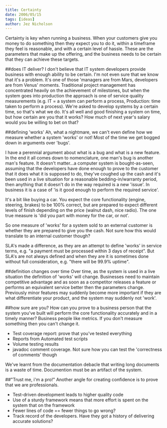 ```yaml
---
title: Certainty
date: 2006/05/15
tags: [ideas]
author: Jez Nicholson
---
```

Certainty is key when running a business. When your customers give you money to do something then they expect you to do it, within a timeframe they feel is reasonable, and with a certain level of hassle. These are the parameters that make up the offering, and the business needs to be certain that they can achieve these targets.

##does IT deliver?
I don't believe that IT system developers provide business with enough ability to be certain. I'm not even sure that we know that it's a problem. It's one of those 'managers are from Mars, developers are from Venus' moments. Traditional project management has concentrated heavily on the achievement of milestones, but when the system goes into production the approach is one of service quality measurements (e.g. IT = a system can perform a process, Production: time taken to perform a process). We're asked to develop systems by a certain time, so that's what we do. It's all well and good finishing a system on time, but how certain are you that it works? How much of next year's salary would you be willing to bet on that?

##defining 'works'
Ah, what a nightmare, we can't even define how we measure whether a system 'works' or not! Most of the time we get bogged down in arguments over 'bugs'.

I have a perennial argument about what is a bug and what is a new feature. In the end it all comes down to nomenclature, one man's bug is another man's feature. It doesn't matter...a computer system is bought-as-seen, assuming that the developers have done enough to prove to the customer that it does what it is supposed to do, they've coughed up the cash and it's been used in a live situation for a reasonable bedding-in/warranty period, then anything that it doesn't do in the way required is a new 'issue'. In business it is a case of 'is it good enough to perform the required service'.

It's a bit like buying a car. You expect the core functionality (engine, steering, brakes) to be 100% correct, but are prepared to expect different levels of finish depending on the price (walnut dash, nice radio). The one true measure is 'did you part with money for the car, or not'.

So one measure of 'works' for a system sold to an external customer is whether they are prepared to give you the cash. Not sure how this would translate to an internal customer though?

SLA's made a difference, as they are an attempt to define 'works' in service terms, e.g. "a payment must be processed within 3 days of receipt". But SLA's are not always defined and when they are it is sometimes done without full consideration, e.g. "there will be 99.9% uptime".

##definition changes over time
Over time, as the system is used in a live situation the definition of 'works' will change. Businesses need to maintain competitive advantage and as soon as a competitor releases a feature or performs an equivalent service better then the parameters change. Previously minor features may suddenly become more important if they are what differentiate your product, and the system may suddenly not 'work'.

##how sure are you?
How can you prove to a business person that the system you've built will perform the core functionality accurately and in a timely manner? Business people like metrics. If you don't measure something then you can't change it.

* Test coverage report: prove that you've tested everything
* Reports from Automated test scripts
* Volume testing results
* javadoc comment coverage. Not sure how you can test the 'correctness of comments' though

We've learnt from the documentation debacle that writing long documents is a waste of time. Documention must be an artifact of the system.

##"Trust me, i'm a pro!"
Another angle for creating confidence is to prove that we are professionals.

* Test-driven development leads to higher quality code
* Use of a sturdy framework means that more effort is spent on the system that on the framework
* Fewer lines of code == fewer things to go wrong?
* Track record of the developers. Have they got a history of delivering accurate solutions?